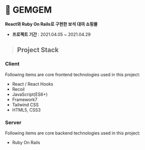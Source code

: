 
# 💎 GEMGEM


**React와 Ruby On Rails로 구현한 보석 대여 쇼핑몰**
- **프로젝트 기간** : 2021.04.05 ~ 2021.04.29

> ## Project Stack
### Client

Following items are core frontend technologies used in this project:
- React / React Hooks
- Recoil
- JavaScript(ES6+)
- Framework7
- Tailwind CSS
- HTML5, CSS3

### Server

Following items are core backend technologies used in this project:
- Ruby On Rails

